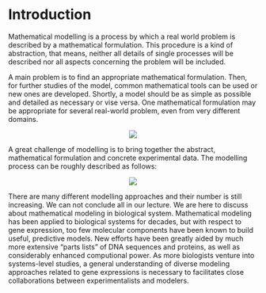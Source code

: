 # Introduction

Mathematical modelling is a process by which a real world problem is described by a mathematical formulation. This procedure is a kind of abstraction, that means, neither all details of single processes will be described nor all aspects concerning the problem will be included.

A main problem is to find an appropriate mathematical formulation. Then, for further studies of the model, common mathematical tools can be used or new ones are developed. Shortly, a model should be as simple as possible and detailed as necessary or vise versa. One mathematical formulation may be appropriate for several real-world problem, even from very different domains. 

<p align="center">
  <img src="../main/Latex/workflow_1.jpg" />
</p>

A great challenge of modelling is to bring together the abstract, mathematical formulation and concrete experimental data. The modelling process can be roughly described as follows:

<p align="center">
  <img src="../main/Latex/workflow_2.jpg" />
</p>

There are many different modelling approaches and their number is still increasing. We can not conclude all in our lecture. We are here to discuss about mathematical modeling in biological system. Mathematical modeling has been applied to biological systems for decades, but with respect to gene  expression, too few molecular components have been known to build useful, predictive models. New efforts have been greatly aided by much more extensive “parts lists” of DNA  sequences and proteins, as well as considerably enhanced computional power. As more biologists venture into systems-level studies, a general understanding of diverse modeling approaches related to gene expressions is necessary to facilitates close collaborations between experimentalists and modelers. 
